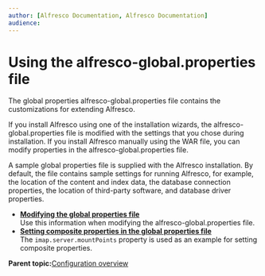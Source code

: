 ```yaml
---
author: [Alfresco Documentation, Alfresco Documentation]
audience: 
---
```


# Using the alfresco-global.properties file

The global properties alfresco-global.properties file contains the customizations for extending Alfresco.

If you install Alfresco using one of the installation wizards, the alfresco-global.properties file is modified with the settings that you chose during installation. If you install Alfresco manually using the WAR file, you can modify properties in the alfresco-global.properties file.

A sample global properties file is supplied with the Alfresco installation. By default, the file contains sample settings for running Alfresco, for example, the location of the content and index data, the database connection properties, the location of third-party software, and database driver properties.

-   **[Modifying the global properties file](../tasks/global-props-config.md)**  
Use this information when modifying the alfresco-global.properties file.
-   **[Setting composite properties in the global properties file](../tasks/global-props-composite.md)**  
The `imap.server.mountPoints` property is used as an example for setting composite properties.

**Parent topic:**[Configuration overview](../concepts/configuration-overview.md)

